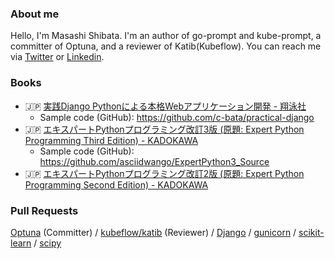 <!--

### Activity

![c-bata's github stats](https://github-readme-stats.vercel.app/api?username=c-bata&count_private=tru&show_icons=true&hide=contribs,issues)

-->

### About me

Hello, I'm Masashi Shibata. I'm an author of go-prompt and kube-prompt, a committer of Optuna, and a reviewer of Katib(Kubeflow). You can reach me via [Twitter](https://twitter.com/c_bata_) or [Linkedin](https://www.linkedin.com/in/c-bata/).

### Books

* :jp: [実践Django Pythonによる本格Webアプリケーション開発 - 翔泳社](https://www.amazon.co.jp/dp/4798153958/)
    * Sample code (GitHub): https://github.com/c-bata/practical-django
* :jp: [エキスパートPythonプログラミング改訂3版 (原題: Expert Python Programming Third Edition) - KADOKAWA](https://www.amazon.co.jp/gp/product/4048930842)
    * Sample code (GitHub): https://github.com/asciidwango/ExpertPython3_Source
* :jp: [エキスパートPythonプログラミング改訂2版 (原題: Expert Python Programming Second Edition) - KADOKAWA](https://www.amazon.co.jp/dp/4048930613/)

### Pull Requests

[Optuna](https://github.com/optuna/optuna/pulls?q=is%3Apr+author%3Ac-bata+is%3Amerged+) (Committer) / [kubeflow/katib](https://github.com/kubeflow/katib/pulls?q=is%3Apr+author%3Ac-bata+is%3Aclosed) (Reviewer) / [Django](https://github.com/django/django/pulls?q=is%3Apr+author%3Ac-bata+is%3Aclosed) / [gunicorn](https://github.com/benoitc/gunicorn/commits?author=c-bata) / [scikit-learn](https://github.com/scikit-learn/scikit-learn/pull/14378) / [scipy](https://github.com/scipy/scipy/pull/13514)

<!--

### How to reach me

Please send a message via [Twitter](https://twitter.com/c_bata_) or [Linkedin](https://www.linkedin.com/in/c-bata/).
-->
